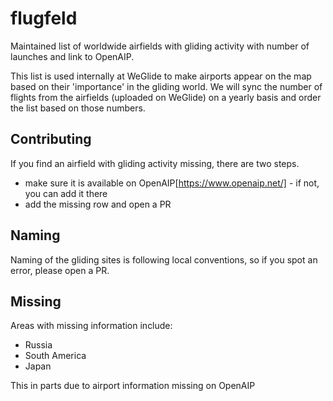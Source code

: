 # flugfeld
Maintained list of worldwide airfields with gliding activity with number of launches and link to OpenAIP. 

This list is used internally at WeGlide to make airports appear on the map based on their 'importance' in the gliding world.
We will sync the number of flights from the airfields (uploaded on WeGlide) on a yearly basis and order the list based on those numbers.

## Contributing
If you find an airfield with gliding activity missing, there are two steps.

- make sure it is available on OpenAIP[https://www.openaip.net/] - if not, you can add it there
- add the missing row and open a PR

## Naming
Naming of the gliding sites is following local conventions, so if you spot an error, please open a PR. 

## Missing

Areas with missing information include:

- Russia
- South America
- Japan 

This in parts due to airport information missing on OpenAIP
